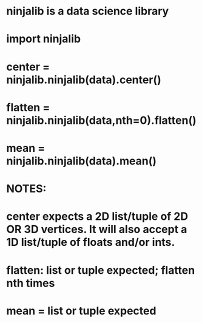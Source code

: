 ﻿# ninjalib is a data science library
# 
# import ninjalib
# center = ninjalib.ninjalib(data).center()
# flatten = ninjalib.ninjalib(data,nth=0).flatten()
# mean = ninjalib.ninjalib(data).mean()
# 
# NOTES:
# center expects a 2D list/tuple of 2D OR 3D vertices. It will also accept a 1D list/tuple of floats and/or ints.
# flatten: list or tuple expected; flatten nth times
# mean = list or tuple expected

